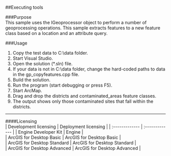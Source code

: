 ##Executing tools

###Purpose  
This sample uses the IGeoprocessor object to perform a number of geoprocessing operations. This sample extracts features to a new feature class based on a location and an attribute query.   


###Usage
1. Copy the test data to C:\data folder.  
1. Start Visual Studio.  
1. Open the solution (*.sln) file.  
1. If your data is not in C:\data folder, change the hard-coded paths to data in the gp_copyfeatures.cpp file.  
1. Build the solution.  
1. Run the program (start debugging or press F5).  
1. Start ArcMap.  
1. Drag and drop the districts and contaminated_areas feature classes.  
1. The output shows only those contaminated sites that fall within the districts.  









---------------------------------

####Licensing  
| Development licensing | Deployment licensing | 
| :------------- | :------------- | 
| Engine Developer Kit | Engine |  
| ArcGIS for Desktop Basic | ArcGIS for Desktop Basic |  
| ArcGIS for Desktop Standard | ArcGIS for Desktop Standard |  
| ArcGIS for Desktop Advanced | ArcGIS for Desktop Advanced |  


